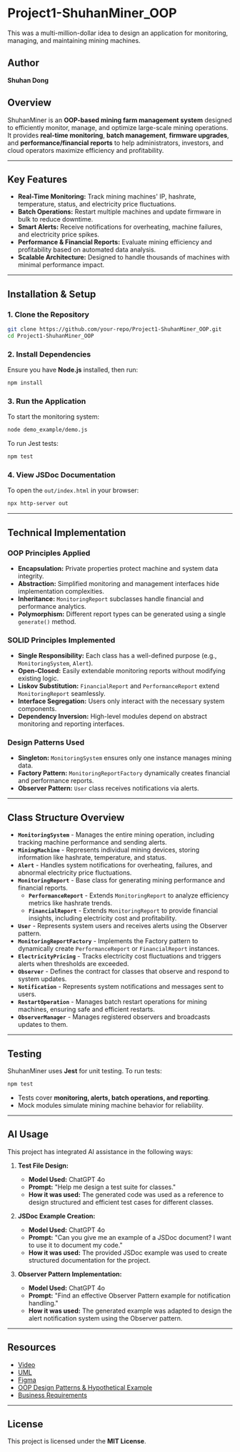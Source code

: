 # Project1-ShuhanMiner_OOP
This was a multi-million-dollar idea to design an application for monitoring, managing, and maintaining mining machines.

## Author
**Shuhan Dong**

## **Overview**
ShuhanMiner is an **OOP-based mining farm management system** designed to efficiently monitor, manage, and optimize large-scale mining operations. It provides **real-time monitoring**, **batch management**, **firmware upgrades**, and **performance/financial reports** to help administrators, investors, and cloud operators maximize efficiency and profitability.

---

## **Key Features**
- **Real-Time Monitoring:** Track mining machines' IP, hashrate, temperature, status, and electricity price fluctuations.
- **Batch Operations:** Restart multiple machines and update firmware in bulk to reduce downtime.
- **Smart Alerts:** Receive notifications for overheating, machine failures, and electricity price spikes.
- **Performance & Financial Reports:** Evaluate mining efficiency and profitability based on automated data analysis.
- **Scalable Architecture:** Designed to handle thousands of machines with minimal performance impact.

---

## **Installation & Setup**
### **1. Clone the Repository**
```bash
git clone https://github.com/your-repo/Project1-ShuhanMiner_OOP.git
cd Project1-ShuhanMiner_OOP
```

### **2. Install Dependencies**
Ensure you have **Node.js** installed, then run:
```bash
npm install
```

### **3. Run the Application**
To start the monitoring system:
```bash
node demo_example/demo.js
```
To run Jest tests:
```bash
npm test
```
### **4. View JSDoc Documentation**  
To open the `out/index.html` in your browser:
```bash
npx http-server out
```

---

## **Technical Implementation**
### **OOP Principles Applied**
- **Encapsulation:** Private properties protect machine and system data integrity.
- **Abstraction:** Simplified monitoring and management interfaces hide implementation complexities.
- **Inheritance:** `MonitoringReport` subclasses handle financial and performance analytics.
- **Polymorphism:** Different report types can be generated using a single `generate()` method.

### **SOLID Principles Implemented**
- **Single Responsibility:** Each class has a well-defined purpose (e.g., `MonitoringSystem`, `Alert`).
- **Open-Closed:** Easily extendable monitoring reports without modifying existing logic.
- **Liskov Substitution:** `FinancialReport` and `PerformanceReport` extend `MonitoringReport` seamlessly.
- **Interface Segregation:** Users only interact with the necessary system components.
- **Dependency Inversion:** High-level modules depend on abstract monitoring and reporting interfaces.

### **Design Patterns Used**
- **Singleton:** `MonitoringSystem` ensures only one instance manages mining data.
- **Factory Pattern:** `MonitoringReportFactory` dynamically creates financial and performance reports.
- **Observer Pattern:** `User` class receives notifications via alerts.

---

## **Class Structure Overview**
- **`MonitoringSystem`** - Manages the entire mining operation, including tracking machine performance and sending alerts.
- **`MiningMachine`** - Represents individual mining devices, storing information like hashrate, temperature, and status.
- **`Alert`** - Handles system notifications for overheating, failures, and abnormal electricity price fluctuations.
- **`MonitoringReport`** - Base class for generating mining performance and financial reports.
  - **`PerformanceReport`** - Extends `MonitoringReport` to analyze efficiency metrics like hashrate trends.
  - **`FinancialReport`** - Extends `MonitoringReport` to provide financial insights, including electricity cost and profitability.
- **`User`** - Represents system users and receives alerts using the Observer pattern.
- **`MonitoringReportFactory`** - Implements the Factory pattern to dynamically create `PerformanceReport` or `FinancialReport` instances.
- **`ElectricityPricing`** - Tracks electricity cost fluctuations and triggers alerts when thresholds are exceeded.
- **`Observer`** - Defines the contract for classes that observe and respond to system updates.
- **`Notification`** - Represents system notifications and messages sent to users.
- **`RestartOperation`** - Manages batch restart operations for mining machines, ensuring safe and efficient restarts.
- **`ObserverManager`** - Manages registered observers and broadcasts updates to them.
---

## **Testing**
ShuhanMiner uses **Jest** for unit testing. To run tests:
```bash
npm test
```
- Tests cover **monitoring, alerts, batch operations, and reporting**.
- Mock modules simulate mining machine behavior for reliability.

---

## **AI Usage**
This project has integrated AI assistance in the following ways:
1. **Test File Design:**
   - **Model Used:** ChatGPT 4o
   - **Prompt:** "Help me design a test suite for classes."
   - **How it was used:** The generated code was used as a reference to design structured and efficient test cases for different classes.

2. **JSDoc Example Creation:**
   - **Model Used:** ChatGPT 4o
   - **Prompt:** "Can you give me an example of a JSDoc document? I want to use it to document my code."
   - **How it was used:** The provided JSDoc example was used to create structured documentation for the project.

3. **Observer Pattern Implementation:**
   - **Model Used:** ChatGPT 4o
   - **Prompt:** "Find an effective Observer Pattern example for notification handling."
   - **How it was used:** The generated example was adapted to design the alert notification system using the Observer pattern.

---

## **Resources**
- [Video](https://youtu.be/R1kZ3-wLV_E)  
- [UML](https://lucid.app/lucidchart/c2aea4c8-6297-4041-a0c9-86d3542032d7/edit?viewport_loc=-1724%2C-881%2C4911%2C2993%2C0_0&invitationId=inv_2ccd1b6b-e5bf-4e7c-9735-a7919fcdd857)  
- [Figma](https://www.figma.com/design/LzSmddUo5EEPUXzetZANBV/ShuhanMiner?node-id=0-1&m=dev&t=JuRjF2fUYOPkUmnD-1)  
- [OOP Design Patterns & Hypothetical Example](https://github.com/hansama0902/Project1-ShuhanMiner_OOP/tree/main/OOP_design%20patterns%26hypothetical%20example)  
- [Business Requirements](https://github.com/hansama0902/Project1-ShuhanMiner_OOP/blob/main/Business%20Requirements/ShuhanMiner%20Business%20Requirements%20Document.pdf)

---

## **License**
This project is licensed under the **MIT License**.





